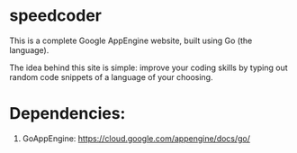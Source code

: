 # speedcoder
This is a complete Google AppEngine website, built using Go (the language).

The idea behind this site is simple: improve your coding skills by typing out random code snippets of a language
of your choosing. 


# Dependencies:
1. GoAppEngine: https://cloud.google.com/appengine/docs/go/
